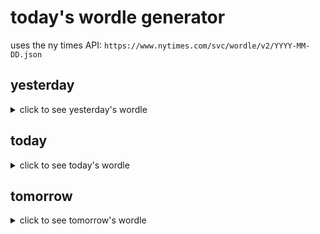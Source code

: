 # today's wordle generator

uses the ny times API: `https://www.nytimes.com/svc/wordle/v2/YYYY-MM-DD.json`

## yesterday

<details>
    <summary>click to see yesterday's wordle</summary>

    flung

</details>

## today

<details>
    <summary>click to see today's wordle</summary>

    patio

</details>

## tomorrow

<details>
    <summary>click to see tomorrow's wordle</summary>

    plumb

</details>
